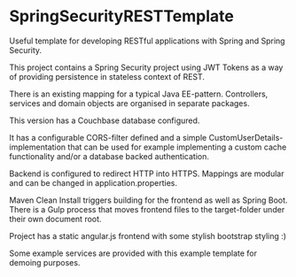 # SpringSecurityRESTTemplate
Useful template for developing RESTful applications with Spring and Spring Security.

This project contains a Spring Security project using JWT Tokens as a way of
providing persistence in stateless context of REST.

There is an existing mapping for a typical Java EE-pattern. Controllers, services and domain objects
are organised in separate packages.

This version has a Couchbase database configured.

It has a configurable CORS-filter defined and a simple CustomUserDetails-implementation
that can be used for example implementing a custom cache functionality and/or a database backed
authentication.

Backend is configured to redirect HTTP into HTTPS. Mappings are modular and can be changed in
application.properties.

Maven Clean Install triggers building for the frontend as well as Spring Boot.
There is a Gulp process that moves frontend files to the target-folder under their own document root.

Project has a static angular.js frontend with some stylish bootstrap styling :)

Some example services are provided with this example template for demoing purposes.
